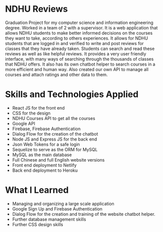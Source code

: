 # NDHU Reviews

Graduation Project for my computer science and information engineering degree. Worked in a team of 2 with a supervisor. It is a web application that allows NDHU students to make better informed decisions on the courses they want to take, according to others experiences. It allows for NDHU students that are logged in and verified to write and post reviews for classes that they have already taken. Students can search and read these reviews as well as like helpful reviews. It provides a very user friendly interface, with many ways of searching through the thousands of classes that NDHU offers. It also has its own chatbot helper to search courses in a more efficient and human way. Also created our own API to manage all courses and attach ratings and other data to them.

# Skills and Technologies Applied

- React JS for the front end
- CSS for the design
- NDHU Courses API to get all the courses
- Google API
- Firebase, Firebase Authentication
- Dialog Flow for the creation of the chatbot
- Node JS and Express JS for the back end
- Json Web Tokens for a safe login
- Sequelize to serve as the ORM for MySQL
- MySQL as the main database
- Full Chinese and full English website versions
- Front end deployment to Netlify
- Back end deployment to Heroku

# What I Learned

- Managing and organizing a large scale application
- Google Sign Up and Firebase Authentication
- Dialog Flow for the creation and training of the website chatbot helper.
- Further database management skills
- Further CSS design skills
